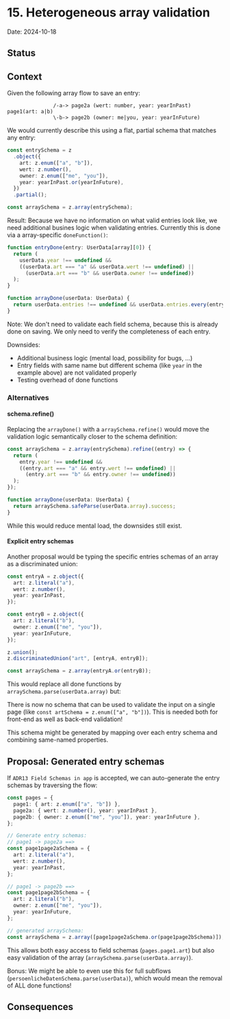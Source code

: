 # 15. Heterogeneous array validation

Date: 2024-10-18

## Status

## Context

Given the following array flow to save an entry:

```
               /-a-> page2a (wert: number, year: yearInPast)
page1(art: a|b)
               \-b-> page2b (owner: me|you, year: yearInFuture)
```

We would currently describe this using a flat, partial schema that matches any entry:

```typescript
const entrySchema = z
  .object({
    art: z.enum(["a", "b"]),
    wert: z.number(),
    owner: z.enum(["me", "you"]),
    year: yearInPast.or(yearInFuture),
  })
  .partial();

const arraySchema = z.array(entrySchema);
```

Result: Because we have no information on what valid entries look like, we need additional busines logic when validating entries. Currently this is done via a array-specific `doneFunction()`:

```typescript
function entryDone(entry: UserData[array][0]) {
  return (
    userData.year !== undefined &&
    ((userData.art === "a" && userData.wert !== undefined) ||
      (userData.art === "b" && userData.owner !== undefined))
  );
}

function arrayDone(userData: UserData) {
  return userData.entries !== undefined && userData.entries.every(entryDone);
}
```

Note: We don't need to validate each field schema, because this is already done on saving. We only need to verify the completeness of each entry.

Downsides:

- Additional business logic (mental load, possibility for bugs, ...)
- Entry fields with same name but different schema (like `year` in the example above) are not validated properly
- Testing overhead of done functions

### Alternatives

#### schema.refine()

Replacing the `arrayDone()` with a `arraySchema.refine()` would move the validation logic semantically closer to the schema definition:

```typescript
const arraySchema = z.array(entrySchema).refine((entry) => {
  return (
    entry.year !== undefined &&
    ((entry.art === "a" && entry.wert !== undefined) ||
      (entry.art === "b" && entry.owner !== undefined))
  );
});

function arrayDone(userData: UserData) {
  return arraySchema.safeParse(userData.array).success;
}
```

While this would reduce mental load, the downsides still exist.

#### Explicit entry schemas

Another proposal would be typing the specific entries schemas of an array as a discriminated union:

```typescript
const entryA = z.object({
  art: z.literal("a"),
  wert: z.number(),
  year: yearInPast,
});

const entryB = z.object({
  art: z.literal("b"),
  owner: z.enum(["me", "you"]),
  year: yearInFuture,
});

z.union();
z.discriminatedUnion("art", [entryA, entryB]);

const arraySchema = z.array(entryA.or(entryB));
```

This would replace all done functions by `arraySchema.parse(userData.array)` but:

There is now no schema that can be used to validate the input on a single page (like `const artSchema = z.enum(["a", "b"])`). This is needed both for front-end as well as back-end validation!

This schema might be generated by mapping over each entry schema and combining same-named properties.

## Proposal: Generated entry schemas

If `ADR13 Field Schemas in app` is accepted, we can auto-generate the entry schemas by traversing the flow:

```typescript
const pages = {
  page1: { art: z.enum(["a", "b"]) },
  page2a: { wert: z.number(), year: yearInPast },
  page2b: { owner: z.enum(["me", "you"]), year: yearInFuture },
};

// Generate entry schemas:
// page1 -> page2a ==>
const page1page2aSchema = {
  art: z.literal("a"),
  wert: z.number(),
  year: yearInPast,
};

// page1 -> page2b ==>
const page1page2bSchema = {
  art: z.literal("b"),
  owner: z.enum(["me", "you"]),
  year: yearInFuture,
};

// generated arraySchema:
const arraySchema = z.array([page1page2aSchema.or(page1page2bSchema)]);
```

This allows both easy access to field schemas (`pages.page1.art`) but also easy validation of the array (`arraySchema.parse(userData.array)`).

Bonus: We might be able to even use this for full subflows (`persoenlicheDatenSchema.parse(userData)`), which would mean the removal of ALL done functions!

## Consequences

